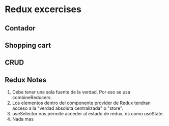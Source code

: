 # Redux excercises 

## Contador 
## Shopping cart 
## CRUD

## Redux Notes 
1. Debe tener una sola fuente de la verdad. Por  eso se usa combineReducers. 
2. Los elementos dentro del componente provider de Redux tendran acceso a la "verdad absoluta centralizada" o "store".
3. useSelector nos permite acceder al estado de redux, es como useState. 
4. Nada mas
